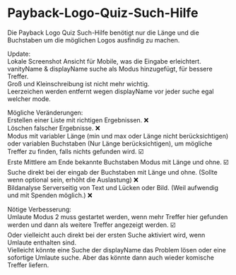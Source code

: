 # Payback-Logo-Quiz-Such-Hilfe
Die Payback Logo Quiz Such-Hilfe benötigt nur die Länge und die Buchstaben um die möglichen Logos ausfindig zu machen.

Update:  
Lokale Screenshot Ansicht für Mobile, was die Eingabe erleichtert.  
vanityName & displayName suche als Modus hinzugefügt, für bessere Treffer.  
Groß und Kleinschreibung ist nicht mehr wichtig.  
Leerzeichen werden entfernt wegen displayName vor jeder suche egal welcher mode.  

Mögliche Veränderungen:  
Erstellen einer Liste mit richtigen Ergebnissen. ❌  
Löschen falscher Ergebnisse. ❌  
Modus mit variabler Länge (min und max oder Länge nicht berücksichtigen) oder variablen Buchstaben (Nur Länge berücksichtigen), um mögliche Treffer zu finden, falls nichts gefunden wird. ☑️  
Erste Mittlere am Ende bekannte Buchstaben Modus mit Länge und ohne. ☑️  
Suche direkt bei der eingab der Buchstaben mit Länge und ohne. (Sollte wenn optional sein, erhöht die Auslastung) ❌  
Bildanalyse Serverseitig von Text und Lücken oder Bild. (Weil aufwendig und mit Spenden möglich.) ❌  

Nötige Verbesserung:  
Umlaute Modus 2 muss gestartet werden, wenn mehr Treffer hier gefunden werden und dann als weitere Treffer angezeigt werden. ☑️  
Oder vielleicht auch direkt bei der ersten Suche aktiviert wird, wenn Umlaute enthalten sind.  
Vielleicht könnte eine Suche der displayName das Problem lösen oder eine sofortige Umlaute suche. Aber das könnte dann auch wieder komische Treffer liefern.  
